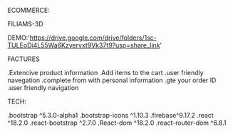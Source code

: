 ECOMMERCE:

FILIAMS-3D

DEMO:'https://drive.google.com/drive/folders/1sc-TULEoDi4L55Wa6Kzyervxt9Vk37t9?usp=share_link'



FACTURES


.Extencive product information
.Add items to the cart
.user friendly navegation
.complete from with personal information
.gte your order ID
.user friendly navigation


TECH:


.bootstrap ^5.3.0-alpha1
.bootstrap-icons ^1.10.3
.firebase^9.17.2
.react ^18.2.0
.react-bootstrap ^2.7.0
.React-dom ^18.2.0
.react-router-dom ^6.8.1